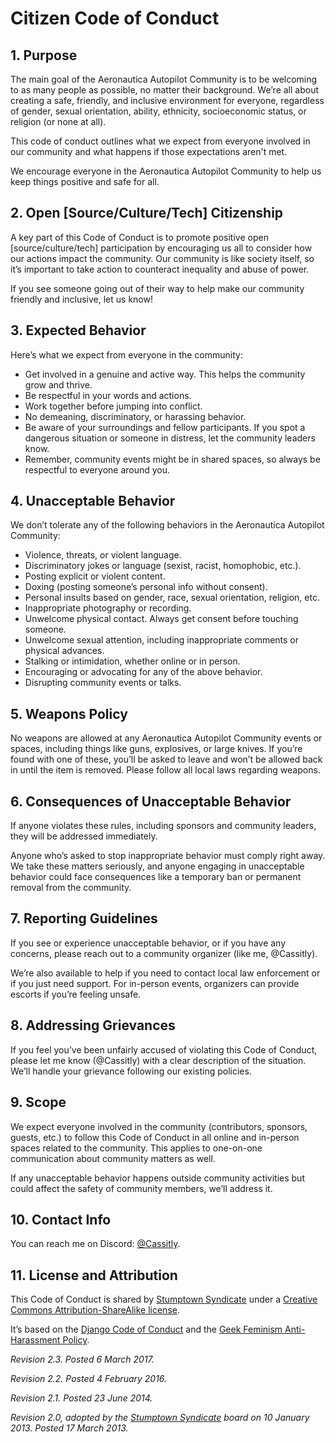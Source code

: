 # Citizen Code of Conduct

## 1. Purpose

The main goal of the Aeronautica Autopilot Community is to be welcoming to as many people as possible, no matter their background. We’re all about creating a safe, friendly, and inclusive environment for everyone, regardless of gender, sexual orientation, ability, ethnicity, socioeconomic status, or religion (or none at all).

This code of conduct outlines what we expect from everyone involved in our community and what happens if those expectations aren't met.

We encourage everyone in the Aeronautica Autopilot Community to help us keep things positive and safe for all.

## 2. Open [Source/Culture/Tech] Citizenship

A key part of this Code of Conduct is to promote positive open [source/culture/tech] participation by encouraging us all to consider how our actions impact the community. Our community is like society itself, so it’s important to take action to counteract inequality and abuse of power.

If you see someone going out of their way to help make our community friendly and inclusive, let us know!

## 3. Expected Behavior

Here’s what we expect from everyone in the community:

 * Get involved in a genuine and active way. This helps the community grow and thrive.
 * Be respectful in your words and actions.
 * Work together before jumping into conflict.
 * No demeaning, discriminatory, or harassing behavior.
 * Be aware of your surroundings and fellow participants. If you spot a dangerous situation or someone in distress, let the community leaders know.
 * Remember, community events might be in shared spaces, so always be respectful to everyone around you.

## 4. Unacceptable Behavior

We don’t tolerate any of the following behaviors in the Aeronautica Autopilot Community:

 * Violence, threats, or violent language.
 * Discriminatory jokes or language (sexist, racist, homophobic, etc.).
 * Posting explicit or violent content.
 * Doxing (posting someone’s personal info without consent).
 * Personal insults based on gender, race, sexual orientation, religion, etc.
 * Inappropriate photography or recording.
 * Unwelcome physical contact. Always get consent before touching someone.
 * Unwelcome sexual attention, including inappropriate comments or physical advances.
 * Stalking or intimidation, whether online or in person.
 * Encouraging or advocating for any of the above behavior.
 * Disrupting community events or talks.

## 5. Weapons Policy

No weapons are allowed at any Aeronautica Autopilot Community events or spaces, including things like guns, explosives, or large knives. If you’re found with one of these, you’ll be asked to leave and won’t be allowed back in until the item is removed. Please follow all local laws regarding weapons.

## 6. Consequences of Unacceptable Behavior

If anyone violates these rules, including sponsors and community leaders, they will be addressed immediately. 

Anyone who’s asked to stop inappropriate behavior must comply right away. We take these matters seriously, and anyone engaging in unacceptable behavior could face consequences like a temporary ban or permanent removal from the community.

## 7. Reporting Guidelines

If you see or experience unacceptable behavior, or if you have any concerns, please reach out to a community organizer (like me, @Cassitly). 

We’re also available to help if you need to contact local law enforcement or if you just need support. For in-person events, organizers can provide escorts if you’re feeling unsafe.

## 8. Addressing Grievances

If you feel you’ve been unfairly accused of violating this Code of Conduct, please let me know (@Cassitly) with a clear description of the situation. We’ll handle your grievance following our existing policies.

## 9. Scope

We expect everyone involved in the community (contributors, sponsors, guests, etc.) to follow this Code of Conduct in all online and in-person spaces related to the community. This applies to one-on-one communication about community matters as well. 

If any unacceptable behavior happens outside community activities but could affect the safety of community members, we’ll address it.

## 10. Contact Info

You can reach me on Discord: [@Cassitly](./assets/NO_LINK_ATTACHED.md).

## 11. License and Attribution

This Code of Conduct is shared by [Stumptown Syndicate](http://stumptownsyndicate.org) under a [Creative Commons Attribution-ShareAlike license](http://creativecommons.org/licenses/by-sa/3.0/). 

It’s based on the [Django Code of Conduct](https://www.djangoproject.com/conduct/) and the [Geek Feminism Anti-Harassment Policy](http://geekfeminism.wikia.com/wiki/Conference_anti-harassment/Policy).

_Revision 2.3. Posted 6 March 2017._

_Revision 2.2. Posted 4 February 2016._

_Revision 2.1. Posted 23 June 2014._

_Revision 2.0, adopted by the [Stumptown Syndicate](http://stumptownsyndicate.org) board on 10 January 2013. Posted 17 March 2013._